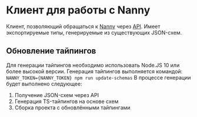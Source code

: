 # Клиент для работы с Nanny

Клиент, позволяющий обращаться к [Nanny](https://nanny.yandex-team.ru) через [API](https://wiki.yandex-team.ru/runtime-cloud/nanny/service-repo-api/).
Имеет экспортируемые типы, генерируемые из существующих JSON-схем.

## Обновление тайпингов

Для генерации тайпингов необходимо использовать Node.JS 10 или более высокой версии.
Генерация тайпингов выполняется командой: `NANNY_TOKEN={NANNY_TOKEN} npm run update-schemas`
В процессе генерации будет выполнено следующее:

1. Получение JSON-схем через API
1. Генерация TS-тайпингов на основе схем
1. Сборка проекта с обновлёнными тайпингами
